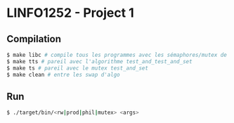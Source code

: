 # LINFO1252 - Project 1

## Compilation
```sh
$ make libc # compile tous les programmes avec les sémaphores/mutex de base
$ make tts # pareil avec l'algorithme test_and_test_and_set
$ make ts # pareil avec le mutex test_and_set
$ make clean # entre les swap d'algo
```

## Run
```sh
$ ./target/bin/<rw|prod|phil|mutex> <args>
```
